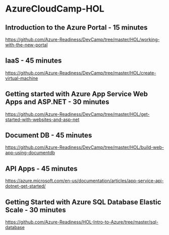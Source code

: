 # AzureCloudCamp-HOL
Introduction to the Azure Portal - 15 minutes
-----------------------------------------------
https://github.com/Azure-Readiness/DevCamp/tree/master/HOL/working-with-the-new-portal

IaaS - 45 minutes
-----------------
https://github.com/Azure-Readiness/DevCamp/tree/master/HOL/create-virtual-machine

Getting started with Azure App Service Web Apps and ASP.NET - 30 minutes
--------------------------------------
https://github.com/Azure-Readiness/DevCamp/tree/master/HOL/get-started-with-websites-and-asp-net

Document DB - 45 minutes
------------------------
https://github.com/Azure-Readiness/DevCamp/tree/master/HOL/build-web-app-using-documentdb

API Apps - 45 minutes
---------------------
https://azure.microsoft.com/en-us/documentation/articles/app-service-api-dotnet-get-started/

Getting Started with Azure SQL Database Elastic Scale - 30 minutes
------------------------------------------------------------------
https://github.com/Azure-Readiness/HOL-Intro-to-Azure/tree/master/sql-database
